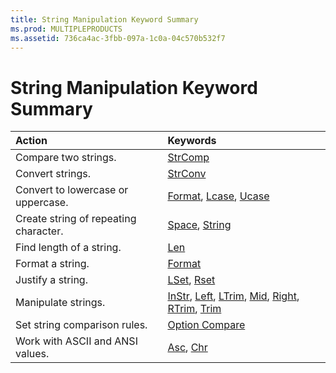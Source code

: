 ```yaml
---
title: String Manipulation Keyword Summary
ms.prod: MULTIPLEPRODUCTS
ms.assetid: 736ca4ac-3fbb-097a-1c0a-04c570b532f7
---
```



# String Manipulation Keyword Summary


|**Action**|**Keywords**|
|:-----|:-----|
|Compare two strings.|[StrComp](strcomp-function.md)|
|Convert strings.|[StrConv](strconv-function.md)|
|Convert to lowercase or uppercase.|[Format](format-function-visual-basic-for-applications.md), [Lcase](lcase-function.md), [Ucase](ucase-function.md)|
|Create string of repeating character.|[Space](space-function.md), [String](string-function.md)|
|Find length of a string.|[Len](len-function.md)|
|Format a string.|[Format](format-function-visual-basic-for-applications.md)|
|Justify a string.|[LSet](lset-statement.md), [Rset](rset-statement.md)|
|Manipulate strings.|[InStr](instr-function.md), [Left](left-function.md), [LTrim](ltrim-rtrim-and-trim-functions.md), [Mid](mid-function.md), [Right](right-function.md), [RTrim](ltrim-rtrim-and-trim-functions.md), [Trim](ltrim-rtrim-and-trim-functions.md)|
|Set string comparison rules.|[Option Compare](option-compare-statement.md)|
|Work with ASCII and ANSI values.|[Asc](asc-function.md), [Chr](chr-function.md)|

